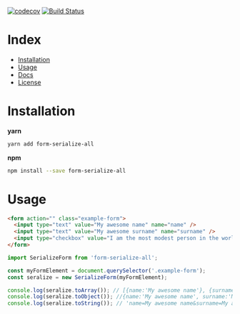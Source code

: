 [![codecov](https://codecov.io/gh/FeliceC/form-serialize/branch/master/graph/badge.svg)](https://codecov.io/gh/FeliceC/form-serialize)
[![Build Status](https://travis-ci.org/FeliceC/form-serialize.svg?branch=master)](https://travis-ci.org/FeliceC/form-serialize)
# Index

- [Installation](#installation)
- [Usage](#usage)
- [Docs](DOCS.md)
- [License](/LICENSE)

# Installation

**yarn**

```sh
yarn add form-serialize-all
```

**npm**

```sh
npm install --save form-serialize-all
```

# Usage

```html
<form action="" class="example-form">
  <input type="text" value="My awesome name" name="name" />
  <input type="text" value="My awesome surname" name="surname" />
  <input type="checkbox" value="I am the most modest person in the world" name="modest" checked="" />
</form>
```

```js
import SerializeForm from 'form-serialize-all';

const myFormElement = document.querySelector('.example-form');
const seralize = new SerializeForm(myFormElement);

console.log(seralize.toArray()); // [{name:'My awesome name'}, {surname:'My awesome surname'}, {modest:'I am the most modest person in the world'}]
console.log(seralize.toObject()); //{name:'My awesome name', surname:'My awesome surname', modest:'I am the most modest person in the world'}
console.log(seralize.toString()); // 'name=My awesome name&surname=My awesome surname&modest=I am the most modest person in the world'
```
